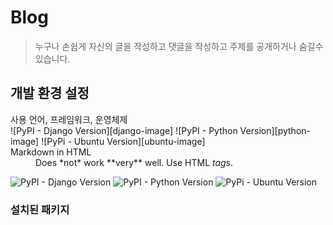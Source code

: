 # Blog

> 누구나 손쉽게 자신의 글을 작성하고 댓글을 작성하고 주제를 공개하거나 숨길수 있습니다.


## 개발 환경 설정

<dl>
  <dt>사용 언어, 프레임워크, 운영체제 </dt>
 ![PyPI - Django Version][django-image]
 ![PyPI - Python Version][python-image]
 ![PyPi - Ubuntu Version][ubuntu-image]

  <dt>Markdown in HTML</dt>
  <dd>Does *not* work **very** well. Use HTML <em>tags</em>.</dd>
</dl>

![PyPI - Django Version][django-image]
![PyPI - Python Version][python-image]
![PyPi - Ubuntu Version][ubuntu-image]

### 설치된 패키지


<!-- Markdown link & img dfn's -->
[django-image]: https://img.shields.io/badge/django-2.1-blue.svg
[python-image]: https://img.shields.io/badge/python-3.6-blue.svg
[ubuntu-image]: https://img.shields.io/badge/ubuntu-18.04-orange.svg
